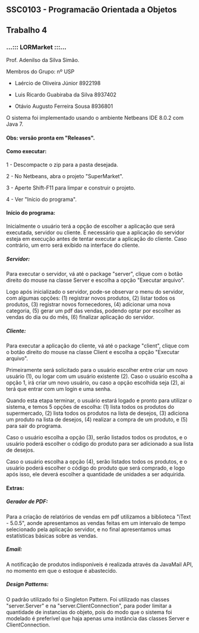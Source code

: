 ## SSC0103 - Programacão Orientada a Objetos
## Trabalho 4

###        ...:::  LORMarket  :::...

Prof. Adenilso da Silva Simão.

Membros do Grupo: nº USP

- Laércio de Oliveira Júnior        8922198       

- Luis Ricardo Guabiraba da Silva   8937402

- Otávio Augusto Ferreira Sousa     8936801

O sistema foi implementado usando o ambiente Netbeans IDE 8.0.2 com Java 7.

#### Obs: versão pronta em "Releases".

#### Como executar:

   1 - Descompacte o zip para a pasta desejada.

   2 - No Netbeans, abra o projeto "SuperMarket".    

   3 - Aperte Shift-F11 para limpar e construir o projeto.
   
   4 - Ver "Início do programa".


#### Início do programa:
	
Inicialmente o usuário terá a opção de escolher a aplicação que será executada, servidor ou cliente. É necessário que a aplicação do servidor esteja em execução antes de tentar executar a aplicação do cliente. Caso contrário, um erro será exibido na interface do cliente.

##### Servidor:

Para executar o servidor, vá até o package "server", clique com o botão direito do mouse na classe Server e escolha a opção "Executar arquivo".

Logo após inicializado o servidor, pode-se observar o menu do servidor, com algumas opções: (1) registrar novos
produtos, (2) listar todos os produtos, (3) registrar novos fornecedores, (4) adicionar uma nova categoria, (5)
gerar um pdf das vendas, podendo optar por escolher as vendas do dia ou do mês, (6) finalizar aplicação do servidor.


##### Cliente:
	
Para executar a aplicação do cliente, vá até o package "client", clique com o botão direito do mouse na classe Client e escolha a opção "Executar arquivo".	

Primeiramente será solicitado para o usuário escolher entre criar um novo usuário (1), ou logar com um
usuário existente (2). Caso o usuário escolha a opção 1, irá criar um novo usuário, ou caso a opção escolhida
seja (2), ai terá que entrar com um login e uma senha.

Quando esta etapa terminar, o usuário estará logado e pronto para utilizar o sistema, e temos 5
opções de escolha: (1) lista todos os produtos do supermercado, (2) lista todos os produtos na lista de desejos,
(3) adiciona um produto na lista de desejos, (4) realizar a compra de um produto, e (5) para sair do programa.

Caso o usuário escolha a opção (3), serão listados todos os produtos, e o usuário poderá escolher o código
do produto para ser adicionado a sua lista de desejos.

Caso o usuário escolha a opção (4), serão listados todos os produtos, e o usuário poderá escolher o código
do produto que será comprado, e logo após isso, ele deverá escolher a quantidade de unidades a ser adquirida.

#### Extras:

##### Gerador de PDF:

  Para a criação de relatórios de vendas em pdf utilizamos a biblioteca "iText - 5.0.5", aonde apresentamos as vendas feitas em um intervalo de tempo selecionado pela aplicação servidor, e no final apresentamos umas estatísticas básicas sobre as vendas.
  
##### Email:

  A notificação de produtos indisponíveis é realizada através da JavaMail API, no momento em que o estoque é abastecido.
  
##### Design Patterns:

  O padrão utilizado foi o Singleton Pattern. Foi utilizado nas classes "server.Server" e na "server.ClientConnection", para poder limitar a quantidade de instancias do objeto, pois do modo que o sistema foi modelado é preferível que haja apenas uma instância das classes Server e ClientConnection.
  


